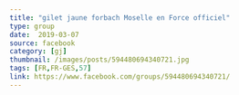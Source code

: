 ```yaml
---
title: "gilet jaune forbach Moselle en Force officiel"
type: group
date:  2019-03-07
source: facebook
category: [gj]
thumbnail: /images/posts/594480694340721.jpg
tags: [FR,FR-GES,57]
link: https://www.facebook.com/groups/594480694340721/
---
```

